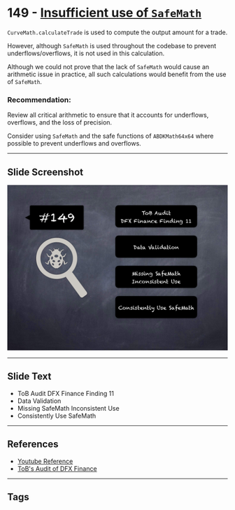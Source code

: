 
# 149 - [Insufficient use of `SafeMath`](./Insufficient%20use%20of%20`SafeMath`.md)

`CurveMath.calculateTrade` is used to compute the output amount for a trade. 

However, although `SafeMath` is used throughout the codebase to prevent underflows/overflows, it is not used in this calculation. 

Although we could not prove that the lack of `SafeMath` would cause an arithmetic issue in practice, all such calculations would benefit from the use of `SafeMath`.

### Recommendation:
Review all critical arithmetic to ensure that it accounts for underflows, overflows, and the loss of precision. 

Consider using `SafeMath` and the safe functions of `ABDKMath64x64` where possible to prevent underflows and overflows.
___
## Slide Screenshot
![149.png](../../images/8.%20Audit%20Findings%20201/149.png)
___
## Slide Text
- ToB Audit DFX Finance Finding 11
- Data Validation
- Missing SafeMath Inconsistent Use
- Consistently Use SafeMath
___
## References
- [Youtube Reference](https://youtu.be/zAzNDwu23UI)
- [ToB's Audit of DFX Finance](https://github.com/dfx-finance/protocol/blob/main/audits/2021-05-03-Trail_of_Bits.pdf)
___
## Tags

